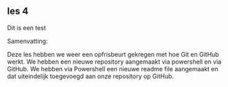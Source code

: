 ## les 4

Dit is een test

Samenvatting:

Deze les hebben we weer een opfrisbeurt gekregen met hoe Git en GitHub werkt.
We hebben een nieuwe repository aangemaakt via powershell en via GitHub.
We hebben via Powershell een nieuwe readme file aangemaakt en dat uiteindelijk toegevoegd aan onze repository op GitHub.
